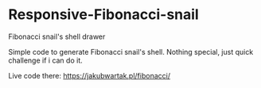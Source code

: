 # Responsive-Fibonacci-snail
Fibonacci snail's shell drawer

Simple code to generate Fibonacci snail's shell.
Nothing special, just quick challenge if i can do it.

Live code there: https://jakubwartak.pl/fibonacci/
